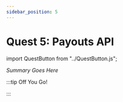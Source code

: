 ```yaml
---
sidebar_position: 5
---
```


# Quest 5: Payouts API
import QuestButton from "../QuestButton.js";

_Summary Goes Here_

:::tip Off You Go!

<QuestButton text="Quest" />

:::

